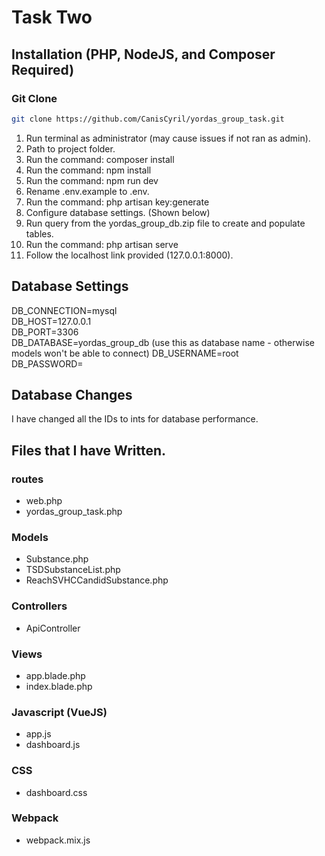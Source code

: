 # Task Two
## Installation (PHP, NodeJS, and Composer Required)

### Git Clone
```bash
git clone https://github.com/CanisCyril/yordas_group_task.git
```

1. Run terminal as administrator (may cause issues if not ran as admin).
2. Path to project folder.
3. Run the command: composer install
4. Run the command: npm install
5. Run the command: npm run dev
6. Rename .env.example to .env.
7. Run the command: php artisan key:generate
8. Configure database settings. (Shown below)
9. Run query from the yordas_group_db.zip file to create and populate tables.
10. Run the command: php artisan serve
11. Follow the localhost link provided (127.0.0.1:8000).

## Database Settings

DB_CONNECTION=mysql  
DB_HOST=127.0.0.1  
DB_PORT=3306  
DB_DATABASE=yordas_group_db  (use this as database name - otherwise models won't be able to connect)
DB_USERNAME=root  
DB_PASSWORD=  

## Database Changes

I have changed all the IDs to ints for database performance.

## Files that I have Written.

### routes

- web.php  
- yordas_group_task.php  

### Models

- Substance.php  
- TSDSubstanceList.php  
- ReachSVHCCandidSubstance.php  

### Controllers

- ApiController

### Views

- app.blade.php  
- index.blade.php  

### Javascript (VueJS)

- app.js  
- dashboard.js  

### CSS

- dashboard.css

### Webpack

- webpack.mix.js





